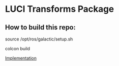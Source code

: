 # LUCI Transforms Package #

## How to build this repo: ##
source /opt/ros/galactic/setup.sh

colcon build

[Implementation](docs/luci_transforms_package.md)
